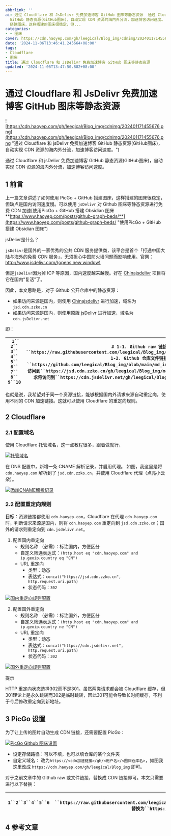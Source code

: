 ```yaml
---
abbrlink: ''
ai: 通过 Cloudflare 和 JsDelivr 免费加速博客 GitHub 图床等静态资源  通过 Cloudflare 和 jsDelivr 免费加速博客
  GitHub 静态资源(GitHub图床)，自动实现 CDN 资源的海内外分流，加速博客访问速度。 1 前言 上一篇文章讲述了如何使用 PicGo + GitHub
  搭建图床，这样搭建的图床很稳定，但...
categories:
- - 图床
cover: https://cdn.haoyep.com/gh/leegical/Blog_img/cdnimg/202401171455676.png
date: '2024-11-06T13:46:41.245664+08:00'
tags:
- Cloudflare
- 图床
title: 通过 Cloudflare 和 JsDelivr 免费加速博客 GitHub 图床等静态资源
updated: '2024-11-06T13:47:50.882+08:00'
---
```

# 通过 Cloudflare 和 JsDelivr 免费加速博客 GitHub 图床等静态资源

![https://cdn.haoyep.com/gh/leegical/Blog_img/cdnimg/202401171455676.png](https://cdn.haoyep.com/gh/leegical/Blog_img/cdnimg/202401171455676.png "通过 Cloudflare 和 jsDelivr 免费加速博客 GitHub 静态资源(GitHub图床)，自动实现 CDN 资源的海内外分流，加速博客访问速度。")

通过 Cloudflare 和 jsDelivr 免费加速博客 GitHub 静态资源(GitHub图床)，自动实现 CDN 资源的海内外分流，加速博客访问速度。

## 1 前言

上一篇文章讲述了如何使用 PicGo + GitHub 搭建图床，这样搭建的图床很稳定，但缺点是国内访问速度慢。可以使用 `jsDelivr` 对 Github 图床等静态资源进行免费 CDN 加速[使用PicGo + GitHub 搭建 Obsidian 图床**https://www.haoyep.com/posts/github-graph-beds/**](https://www.haoyep.com/posts/github-graph-beds/ "使用PicGo + GitHub 搭建 Obsidian 图床")

jsDelivr是什么？

`jsDelivr`是国外的一家优秀的公共 CDN 服务提供商，该平台是首个「打通中国大陆与海外的免费 CDN 服务」，无须担心中国防火墙问题而影响使用。官网：[http://www.jsdelivr.com/(opens new window)](http://www.jsdelivr.com/)

但是`jsDelivr`因为掉 ICP 等原因，国内速度越来越慢。好在 [Chinajsdelivr](https://github.com/54ayao/Chinajsdelivr) 项目将它在国内“复活”了。

因此，本文思路是，对于 Github 公开仓库中的静态资源：

* 如果访问来源是国内，则使用 [Chinajsdelivr](https://github.com/54ayao/Chinajsdelivr) 进行加速，域名为`jsd.cdn.zzko.cn`
* 如果访问来源是国内，则使用原版 jsDelivr 进行加速，域名为`cdn.jsDelivr.net`

即：

| ` 1`` 2`` 3`` 4`` 5`` 6`` 7`` 8`` 9``10` | `# 1-1. Github raw 链接``https://raw.githubusercontent.com/leegical/Blog_img/main/md_img202305061640828.png``# 1-2. Github 仓库文件链接``https://github.com/leegical/Blog_img/blob/main/md_img202305061640828.png``# 国内请求将访问到``https://jsd.cdn.zzko.cn/gh/leegical/Blog_img/md_img202305061640828.png``# 国外请求将访问到``https://cdn.jsdelivr.net/gh/leegical/Blog_img/md_img202305061640828.png` |
| ---------------------------------------------------- | -------------------------------------------------------------------------------------------------------------------------------------------------------------------------------------------------------------------------------------------------------------------------------------------------------------------------------------------------------------------------------------------------------------------- |

也就是说，我希望对于同一个资源链接，能够根据国内外请求来源自动重定向，使用不同的 CDN 加速链接。这就可以使用 Cloudflare 的重定向规则。

## 2 Cloudflare

### 2.1 配置域名

使用 Cloudflare 托管域名，这一点教程很多，跟着做就行，

[![托管域名](https://cdn.haoyep.com/gh/leegical/Blog_img/cdnimg/202312141651245.png "托管域名")](https://cdn.haoyep.com/gh/leegical/Blog_img/cdnimg/202312141651245.png?size=large)

在 DNS 配置中，新增一条 CNAME 解析记录，并启用代理。 如图，我这里是将 `cdn.haoyep.com` 解析到了 `jsd.cdn.zzko.cn`，并使用 Cloudflare 代理（点亮小云朵）。

[![添加CNAME解析记录](https://cdn.haoyep.com/gh/leegical/Blog_img/cdnimg/202312141652319.png "添加CNAME解析记录")](https://cdn.haoyep.com/gh/leegical/Blog_img/cdnimg/202312141652319.png?size=large)

### 2.2 配置重定向规则

​**目标**​：资源链接都使用 `cdn.haoyep.com`，Cloudflare 在代理 `cdn.haoyep.com` 时，判断请求来源是国内，则将 `cdn.haoyep.com` 重定向到 `jsd.cdn.zzko.cn`；国外的请求则重定向到 `cdn.jsdelivr.net`。

1. 配置国内重定向
   * 规则名称 （必需）：标注国内，方便区分
   * 自定义筛选表达式：`(http.host eq "cdn.haoyep.com" and ip.geoip.country eq "CN")`
   * URL 重定向
     * 类型：动态
     * 表达式：`concat("https://jsd.cdn.zzko.cn", http.request.uri.path)`
     * 状态代码：`302`

[![国内重定向规则配置](https://cdn.haoyep.com/gh/leegical/Blog_img/cdnimg/202312141658616.png "国内重定向规则配置")](https://cdn.haoyep.com/gh/leegical/Blog_img/cdnimg/202312141658616.png?size=large)

2. 配置国外重定向
   * 规则名称 （必需）：标注国外，方便区分
   * 自定义筛选表达式：`(http.host eq "cdn.haoyep.com" and ip.geoip.country ne "CN")`
   * URL 重定向
     * 类型：动态
     * 表达式：`concat("https://cdn.jsdelivr.net", http.request.uri.path)`
     * 状态代码：`302`

[![国外重定向规则配置](https://cdn.haoyep.com/gh/leegical/Blog_img/cdnimg/202312141700130.png "国外重定向规则配置")](https://cdn.haoyep.com/gh/leegical/Blog_img/cdnimg/202312141700130.png?size=large)

提示

HTTP 重定向状态选择302而不是301。虽然两类请求都会被 Cloudflare 缓存，但301理论上是永久跳转而302是临时跳转，因此301可能会导致长时间缓存，不利于今后修改重定向到新地址。

## 3 PicGo 设置

为了让上传的图片自动生成 CDN 链接，还需要配置 PicGo：

[![PicGo Github 图床设置](https://cdn.haoyep.com/gh/leegical/Blog_img/cdnimg/202312141324478.png "PicGo Github 图床设置")](https://cdn.haoyep.com/gh/leegical/Blog_img/cdnimg/202312141324478.png?size=large)

* 设定存储路径：可以不填，也可以填仓库的某个文件夹
* 自定义域名： 改为`https://<cdn加速链接>/gh/<用户名>/<图床仓库名>`，如图我这里改成 `https://cdn.haoyep.com/gh/leegical/Blog_img` 即可。

对于之前文章中的 Github raw 或文件链接，替换成 CDN 链接即可。本文只需要进行以下替换：

| `1``2``3``4``5``6` | `# 要替换的``https://raw.githubusercontent.com/leegical/Blog_img/main``https://github.com/leegical/Blog_img/blob/main``# 替换为``https://cdn.haoyep.com/gh/leegical/Blog_img` |
| -------------------------- | ----------------------------------------------------------------------------------------------------------------------------------------------------------------------------------- |

## 4 参考文章

[  ](https://github.com/54ayao/Chinajsdelivr?tab=readme-ov-file "Chinajsdelivr简介")

